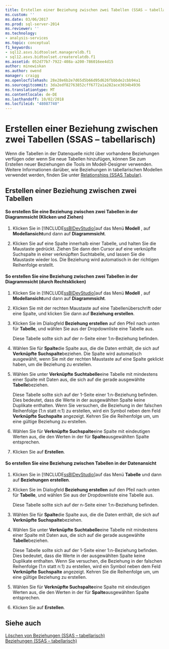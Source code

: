 ```yaml
---
title: Erstellen einer Beziehung zwischen zwei Tabellen (SSAS – tabellarisch) | Microsoft-Dokumentation
ms.custom: ''
ms.date: 03/06/2017
ms.prod: sql-server-2014
ms.reviewer: ''
ms.technology:
- analysis-services
ms.topic: conceptual
f1_keywords:
- sql12.asvs.bidtoolset.managereldb.f1
- sql12.asvs.bidtoolset.createrelatdb.f1
ms.assetid: 052d77b7-7922-408a-a200-786016ee4d15
author: minewiskan
ms.author: owend
manager: craigg
ms.openlocfilehash: 28e28e6b2e7d65d5b66d95d626fbbbde2cbb94a1
ms.sourcegitcommit: 3da2edf82763852cff6772a1a282ace3034b4936
ms.translationtype: MT
ms.contentlocale: de-DE
ms.lasthandoff: 10/02/2018
ms.locfileid: "48087740"
---
```

# <a name="create-a-relationship-between-two-tables-ssas-tabular"></a>Erstellen einer Beziehung zwischen zwei Tabellen (SSAS – tabellarisch)
  Wenn die Tabellen in der Datenquelle nicht über vorhandene Beziehungen verfügen oder wenn Sie neue Tabellen hinzufügen, können Sie zum Erstellen neuer Beziehungen die Tools im Modell-Designer verwenden. Weitere Informationen darüber, wie Beziehungen in tabellarischen Modellen verwendet werden, finden Sie unter [Relationships &#40;SSAS Tabular&#41;](relationships-ssas-tabular.md).  
  
## <a name="create-a-relationship-between-two-tables"></a>Erstellen einer Beziehung zwischen zwei Tabellen  
  
#### <a name="to-create-a-relationship-between-two-tables-in-diagram-view-click-and-drag"></a>So erstellen Sie eine Beziehung zwischen zwei Tabellen in der Diagrammsicht (Klicken und Ziehen)  
  
1.  Klicken Sie in [!INCLUDE[ssBIDevStudio](../../includes/ssbidevstudio-md.md)]auf das Menü **Modell** , auf **Modellansicht**und dann auf **Diagrammsicht**.  
  
2.  Klicken Sie auf eine Spalte innerhalb einer Tabelle, und halten Sie die Maustaste gedrückt. Ziehen Sie dann den Cursor auf eine verknüpfte Suchspalte in einer verknüpften Suchtabelle, und lassen Sie die Maustaste wieder los. Die Beziehung wird automatisch in der richtigen Reihenfolge erstellt.  
  
#### <a name="to-create-a-relationship-between-two-tables-in-diagram-view-right-click"></a>So erstellen Sie eine Beziehung zwischen zwei Tabellen in der Diagrammsicht (durch Rechtsklicken)  
  
1.  Klicken Sie in [!INCLUDE[ssBIDevStudio](../../includes/ssbidevstudio-md.md)]auf das Menü **Modell** , auf **Modellansicht**und dann auf **Diagrammsicht**.  
  
2.  Klicken Sie mit der rechten Maustaste auf eine Tabellenüberschrift oder eine Spalte, und klicken Sie dann auf **Beziehung erstellen**.  
  
3.  Klicken Sie im Dialogfeld **Beziehung erstellen** auf den Pfeil nach unten für **Tabelle**, und wählen Sie aus der Dropdownliste eine Tabelle aus.  
  
     Diese Tabelle sollte sich auf der n-Seite einer 1:n-Beziehung befinden.  
  
4.  Wählen Sie für **Spalte**die Spalte aus, die die Daten enthält, die sich auf **Verknüpfte Suchspalte**beziehen. Die Spalte wird automatisch ausgewählt, wenn Sie mit der rechten Maustaste auf eine Spalte geklickt haben, um die Beziehung zu erstellen.  
  
5.  Wählen Sie unter **Verknüpfte Suchtabelle**eine Tabelle mit mindestens einer Spalte mit Daten aus, die sich auf die gerade ausgewählte **Tabelle**beziehen.  
  
     Diese Tabelle sollte sich auf der 1-Seite einer 1:n-Beziehung befinden. Dies bedeutet, dass die Werte in der ausgewählten Spalte keine Duplikate enthalten. Wenn Sie versuchen, die Beziehung in der falschen Reihenfolge (1:n statt n:1) zu erstellen, wird ein Symbol neben dem Feld **Verknüpfte Suchspalte** angezeigt. Kehren Sie die Reihenfolge um, um eine gültige Beziehung zu erstellen.  
  
6.  Wählen Sie für **Verknüpfte Suchspalte**eine Spalte mit eindeutigen Werten aus, die den Werten in der für **Spalte**ausgewählten Spalte entsprechen.  
  
7.  Klicken Sie auf **Erstellen**.  
  
#### <a name="to-create-a-relationship-between-two-tables-in-data-view"></a>So erstellen Sie eine Beziehung zwischen Tabellen in der Datenansicht  
  
1.  Klicken Sie in [!INCLUDE[ssBIDevStudio](../../includes/ssbidevstudio-md.md)]auf das Menü **Tabelle** und dann auf **Beziehungen erstellen**.  
  
2.  Klicken Sie im Dialogfeld **Beziehung erstellen** auf den Pfeil nach unten für **Tabelle**, und wählen Sie aus der Dropdownliste eine Tabelle aus.  
  
     Diese Tabelle sollte sich auf der n-Seite einer 1:n-Beziehung befinden.  
  
3.  Wählen Sie für **Spalte**die Spalte aus, die die Daten enthält, die sich auf **Verknüpfte Suchspalte**beziehen.  
  
4.  Wählen Sie unter **Verknüpfte Suchtabelle**eine Tabelle mit mindestens einer Spalte mit Daten aus, die sich auf die gerade ausgewählte **Tabelle**beziehen.  
  
     Diese Tabelle sollte sich auf der 1-Seite einer 1:n-Beziehung befinden. Dies bedeutet, dass die Werte in der ausgewählten Spalte keine Duplikate enthalten. Wenn Sie versuchen, die Beziehung in der falschen Reihenfolge (1:n statt n:1) zu erstellen, wird ein Symbol neben dem Feld **Verknüpfte Suchspalte** angezeigt. Kehren Sie die Reihenfolge um, um eine gültige Beziehung zu erstellen.  
  
5.  Wählen Sie für **Verknüpfte Suchspalte**eine Spalte mit eindeutigen Werten aus, die den Werten in der für **Spalte**ausgewählten Spalte entsprechen.  
  
6.  Klicken Sie auf **Erstellen**.  
  
## <a name="see-also"></a>Siehe auch  
 [Löschen von Beziehungen &#40;SSAS – tabellarisch&#41;](delete-relationships-ssas-tabular.md)   
 [Beziehungen &#40;SSAS – tabellarisch&#41;](relationships-ssas-tabular.md)  
  
  
